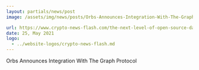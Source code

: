 ```yaml
---
layout: partials/news/post
image: /assets/img/news/posts/Orbs-Announces-Integration-With-The-Graph-Protocol-crypto-news-flash.png

url: https://www.crypto-news-flash.com/the-next-level-of-open-source-data-from-orbs-as-seen-through-the-graph-protocol-lens/
date: 25, May 2021
logo: 
  - ../website-logos/crypto-news-flash.md
---
```


Orbs Announces Integration With The Graph Protocol